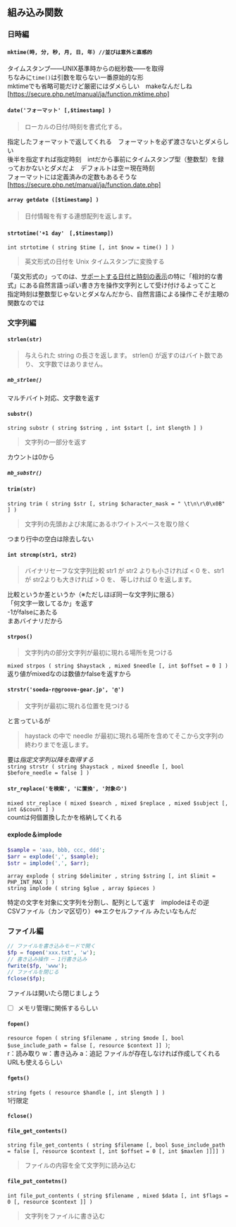 ## 組み込み関数
### 日時編
#### `mktime(時, 分, 秒, 月, 日, 年) //並びは意外と直感的`  
タイムスタンプ――UNIX基準時からの総秒数――を取得  
ちなみに`time()`は引数を取らない一番原始的な形  
mktimeでも省略可能だけど厳密にはダメらしい　makeなんだしね  
[https://secure.php.net/manual/ja/function.mktime.php]

#### `date('フォーマット' [,$timestamp] )`  
> ローカルの日付/時刻を書式化する。

指定したフォーマットで返してくれる　フォーマットを必ず渡さないとダメらしい  
後半を指定すれば指定時刻　intだから事前にタイムスタンプ型（整数型）を録っておかないとダメだよ　デフォルトは空＝現在時刻  
フォーマットには定義済みの定数もあるそうな  
[https://secure.php.net/manual/ja/function.date.php]

#### `array getdate ([$timestamp] )`  
> 日付情報を有する連想配列を返します。

#### `strtotime('+1 day'　[,$timestamp]) `  
`int strtotime ( string $time [, int $now = time() ] )`
> 英文形式の日付を Unix タイムスタンプに変換する  

「英文形式の」ってのは、[サポートする日付と時刻の表示](http://php.net/manual/ja/datetime.formats.php)の特に「相対的な書式」にある自然言語っぽい書き方を操作文字列として受け付けるよってこと  
指定時刻は整数型じゃないとダメなんだから、自然言語による操作こそが主眼の関数なのでは


### 文字列編
#### `strlen(str)`
> 与えられた string の長さを返します。
> strlen() が返すのはバイト数であり、 文字数ではありません。 

##### `mb_strlen()`
マルチバイト対応、文字数を返す

#### `substr()`  
`string substr ( string $string , int $start [, int $length ] )`
> 文字列の一部分を返す

カウントは0から

##### `mb_substr()`

#### `trim(str)`  
`string trim ( string $str [, string $character_mask = " \t\n\r\0\x0B" ] )`
> 文字列の先頭および末尾にあるホワイトスペースを取り除く

つまり行中の空白は除去しない

#### `int strcmp(str1, str2)`  
> バイナリセーフな文字列比較
> str1 が str2 よりも小さければ < 0 を、str1が str2よりも大きければ > 0 を、 等しければ 0 を返します。

比較というか差というか（※ただしほぼ同一な文字列に限る）  
「何文字一致してるか」を返す  
-1がfalseにあたる  
まあバイナリだから

#### `strpos()`  
> 文字列内の部分文字列が最初に現れる場所を見つける

`mixed strpos ( string $haystack , mixed $needle [, int $offset = 0 ] )`  
返り値がmixedなのは数値かfalseを返すから

#### `strstr('soeda-r@groove-gear.jp', '@')`  
> 文字列が最初に現れる位置を見つける

と言っているが

> haystack の中で needle が最初に現れる場所を含めてそこから文字列の終わりまでを返します。

要は*指定文字列以降を取得する*  
`string strstr ( string $haystack , mixed $needle [, bool $before_needle = false ] )`

#### `str_replace('を検索', 'に置換', '対象の')`  
`mixed str_replace ( mixed $search , mixed $replace , mixed $subject [, int &$count ] )`  
countは何個置換したかを格納してくれる

#### explode＆implode

```php
$sample = 'aaa, bbb, ccc, ddd';
$arr = explode(',', $sample);
$str = implode(',', $arr);
```

`array explode ( string $delimiter , string $string [, int $limit = PHP_INT_MAX ] )`  
`string implode ( string $glue , array $pieces )`

特定の文字を対象に文字列を分割し、配列として返す　implodeはその逆  
CSVファイル（カンマ区切り）⇔エクセルファイル みたいなもんだ

### ファイル編

```php
// ファイルを書き込みモードで開く
$fp = fopen('xxx.txt', 'w');
// 書き込み操作 ― 1行書き込み
fwrite($fp, 'www');
// ファイルを閉じる
fclose($fp);
```

ファイルは開いたら閉じましょう  
- [ ] メモリ管理に関係するらしい
#### `fopen()`
`resource fopen ( string $filename , string $mode [, bool $use_include_path = false [, resource $context ]] )`;  
r：読み取り w：書き込み a：追記
ファイルが存在しなければ作成してくれる
URLも使えるらしい

#### `fgets()`
`string fgets ( resource $handle [, int $length ] )`  
1行限定

#### `fclose()`

#### `file_get_contents()`
`string file_get_contents ( string $filename [, bool $use_include_path = false [, resource $context [, int $offset = 0 [, int $maxlen ]]]] )`  
> ファイルの内容を全て文字列に読み込む

#### `file_put_contetns()`
`int file_put_contents ( string $filename , mixed $data [, int $flags = 0 [, resource $context ]] )`  
> 文字列をファイルに書き込む
